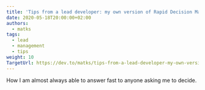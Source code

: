 ```yaml
---
title: 'Tips from a lead developer: my own version of Rapid Decision Making'
date: 2020-05-18T20:00:00+02:00
authors:
  - matks
tags:
  - lead
  - management
  - tips
weight: 10
TargetUrl: https://dev.to/matks/tips-from-a-lead-developer-my-own-version-of-rapid-decision-making-5gmb
---
```


How I am almost always able to answer fast to anyone asking me to decide.

<!--more-->
